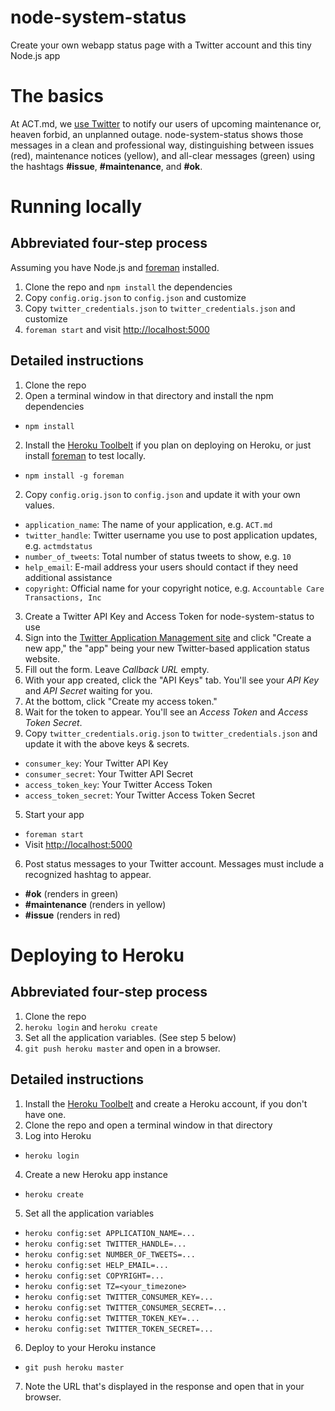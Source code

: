 node-system-status
==================

Create your own webapp status page with a Twitter account and this tiny Node.js app

# The basics

At ACT.md, we [use Twitter](https://twitter.com/actmdstatus) to notify our users of upcoming maintenance or, heaven forbid, an unplanned outage. node-system-status shows those messages in a clean and professional way, distinguishing between issues (red), maintenance notices (yellow), and all-clear messages (green) using the hashtags **#issue**, **#maintenance**, and **#ok**.

# Running locally

## Abbreviated four-step process

Assuming you have Node.js and [foreman](https://github.com/strongloop/node-foreman) installed.

1. Clone the repo and `npm install` the dependencies
2. Copy `config.orig.json` to `config.json` and customize
3. Copy `twitter_credentials.json` to `twitter_credentials.json` and customize
4. `foreman start` and visit [http://localhost:5000](http://localhost:5000)

## Detailed instructions

1. Clone the repo
2. Open a terminal window in that directory and install the npm dependencies
  * `npm install`
2. Install the [Heroku Toolbelt](https://toolbelt.heroku.com/) if you plan on deploying on Heroku, or just install [foreman](https://github.com/strongloop/node-foreman) to test locally.
  * `npm install -g foreman`
2. Copy `config.orig.json` to `config.json` and update it with your own values.
  * `application_name`: The name of your application, e.g. `ACT.md`
  * `twitter_handle`: Twitter username you use to post application updates, e.g. `actmdstatus`
  * `number_of_tweets`: Total number of status tweets to show, e.g. `10`
  * `help_email`: E-mail address your users should contact if they need additional assistance
  * `copyright`: Official name for your copyright notice, e.g. `Accountable Care Transactions, Inc`
3. Create a Twitter API Key and Access Token for node-system-status to use
  1. Sign into the [Twitter Application Management site](https://apps.twitter.com/) and click "Create a new app," the "app" being your new Twitter-based application status website.
  2. Fill out the form. Leave *Callback URL* empty.
  3. With your app created, click the "API Keys" tab. You'll see your *API Key* and *API Secret* waiting for you.
  4. At the bottom, click "Create my access token."
  5. Wait for the token to appear. You'll see an *Access Token* and *Access Token Secret*.
4. Copy `twitter_credentials.orig.json` to `twitter_credentials.json` and update it with the above keys & secrets.
  * `consumer_key`: Your Twitter API Key
  * `consumer_secret`: Your Twitter API Secret
  * `access_token_key`: Your Twitter Access Token
  * `access_token_secret`: Your Twitter Access Token Secret
5. Start your app
  * `foreman start`
  * Visit [http://localhost:5000](http://localhost:5000)
6. Post status messages to your Twitter account. Messages must include a recognized hashtag to appear.
  * **#ok** (renders in green)
  * **#maintenance** (renders in yellow)
  * **#issue** (renders in red)

# Deploying to Heroku

## Abbreviated four-step process

1. Clone the repo
2. `heroku login` and `heroku create`
3. Set all the application variables. (See step 5 below)
4. `git push heroku master` and open in a browser.

## Detailed instructions

1. Install the [Heroku Toolbelt](https://toolbelt.heroku.com/) and create a Heroku account, if you don't have one.
2. Clone the repo and open a terminal window in that directory
3. Log into Heroku
  * `heroku login`
4. Create a new Heroku app instance
  * `heroku create`
5. Set all the application variables
  * `heroku config:set APPLICATION_NAME=...`
  * `heroku config:set TWITTER_HANDLE=...`
  * `heroku config:set NUMBER_OF_TWEETS=...`  
  * `heroku config:set HELP_EMAIL=...`
  * `heroku config:set COPYRIGHT=...`
  * `heroku config:set TZ=<your_timezone>`
  * `heroku config:set TWITTER_CONSUMER_KEY=...`
  * `heroku config:set TWITTER_CONSUMER_SECRET=...`
  * `heroku config:set TWITTER_TOKEN_KEY=...`
  * `heroku config:set TWITTER_TOKEN_SECRET=...`
6. Deploy to your Heroku instance
  * `git push heroku master`
7. Note the URL that's displayed in the response and open that in your browser.

